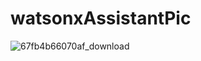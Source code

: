 # watsonxAssistantPic

![67fb4b66070af_download](https://github.com/user-attachments/assets/81b474dc-d799-4c39-833b-9aa20393843b)
